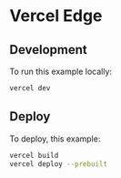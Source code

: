 # Vercel Edge

## Development

To run this example locally:

```bash
vercel dev
```

## Deploy

To deploy, this example:

```bash
vercel build
vercel deploy --prebuilt
```